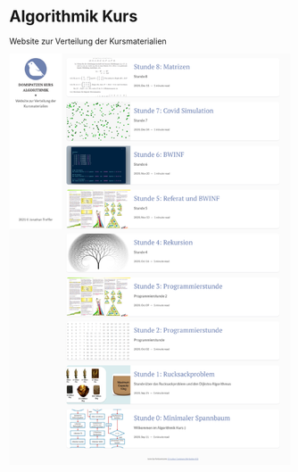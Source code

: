 # Algorithmik Kurs

Website zur Verteilung der Kursmaterialien

<img src="https://raw.githubusercontent.com/algorithmik-kurs/algorithmik-kurs.github.io/master/screenshot.png">
